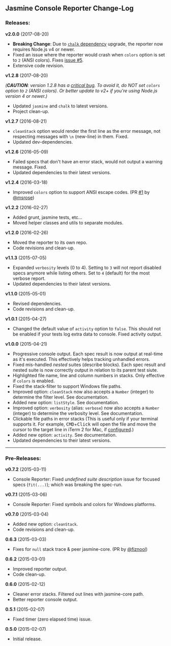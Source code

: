 ## Jasmine Console Reporter Change-Log

### Releases:

**v2.0.0** (2017-08-20)

- **Breaking Change**: Due to [`chalk` dependency](https://github.com/chalk/chalk/releases/tag/v2.0.0) upgrade, the reporter now requires Node.js v4 or newer.
- Fixed an issue where the reporter would crash when `colors` option is set to `2` (ANSI colors). Fixes [issue #5](https://github.com/onury/jasmine-console-reporter/issues/5).
- Extensive code revision.

**v1.2.8** (2017-08-20)

_(**CAUTION**: version 1.2.8 has a [critical bug](https://github.com/onury/jasmine-console-reporter/issues/5). To avoid it, do NOT set `colors` option to `2` (ANSI colors). Or better update to v2+ if you're using Node.js version 4 or newer.)_
+ Updated `jasmine` and `chalk` to latest versions.
+ Project clean-up.


**v1.2.7** (2016-08-21)

- `cleanStack` option would render the first line as the error message, not respecting messages with `\n` (new-line) in them. Fixed.
- Updated dev-dependencies.

**v1.2.6** (2016-05-09)

- Failed specs that don't have an error stack, would not output a warning message. Fixed.
- Updated dependencies to their latest versions.

**v1.2.4** (2016-03-18)

- Improved `colors` option to support ANSI escape codes. (PR [#1](https://github.com/onury/jasmine-console-reporter/pull/1) by [@msrose](https://github.com/msrose))

**v1.2.2** (2016-02-27)

- Added grunt, jasmine tests, etc...
- Moved helper classes and utils to separate modules.

**v1.2.0** (2016-02-26)

- Moved the reporter to its own repo.
- Code revisions and clean-up.

**v1.1.3** (2015-07-05)

- Expanded `verbosity` levels (0 to 4). Setting to `3` will not report disabled specs anymore while listing others. Set to `4` (default) for the most verbose report.
- Updated dependencies to their latest versions.

**v1.1.0** (2015-05-01)

- Revised dependencies.
- Code revisions and clean-up.

**v1.0.1** (2015-04-27)

- Changed the default value of `activity` option to `false`. This should not be enabled if your tests log extra data to console. Fixed activity output.

**v1.0.0** (2015-04-21)

- Progressive console output. Each spec result is now output at real-time as it's executed. This effectively helps tracking unhandled errors.
- Fixed mis-handled _nested_ suites (describe blocks). Each spec result and nested suite is now correctly output in relation to its parent test siute.
- Highlighted file name, line and column numbers in stacks. Only effective if `colors` is enabled.
- Fixed the stack-filter to support Windows file paths.
- Improved option: `cleanStack` now also accepts a `Number` (integer) to determine the filter level. See documentation.
- Added new option: `listStyle`. See documentation.
- Improved option: `verbosity` (alias: `verbose`) now also accepts a `Number` (integer) to determine the verbosity level. See documentation.
- Clickable file paths in error stacks (This is useful only if your terminal supports it. For example, <kbd>CMD</kbd>+<kbd>Click</kbd> will open the file and move the cursor to the target line in iTerm 2 for Mac, if [configured](http://adrian-philipp.com/post/iterm-jumpto-sublimetext).)
- Added new option: `activity`. See documentation.
- Updated dependencies to their latest versions.

---

### Pre-Releases:

**v0.7.2** (2015-03-11)
- Console Reporter: Fixed *undefined suite description* issue for focused specs (`fit(...)`); which was breaking the spec-run.

**v0.7.1** (2015-03-06)
- Console Reporter: Fixed symbols and colors for Windows platforms.

**v0.7.0** (2015-03-04)
- Added new option: `cleanStack`.
- Code revisions and clean-up.

**0.6.3** (2015-03-03)
- Fixes for `null` stack trace & peer jasmine-core. (PR by [@fiznool](https://github.com/fiznool))

**0.6.2** (2015-03-01)
- Improved reporter output.
- Code clean-up.

**0.6.0** (2015-02-12)
- Cleaner error stacks. Filtered out lines with jasmine-core path.
- Better reporter console output.

**0.5.1** (2015-02-07)
- Fixed timer (zero elapsed time) issue.

**0.5.0** (2015-02-07)
- Initial release.
